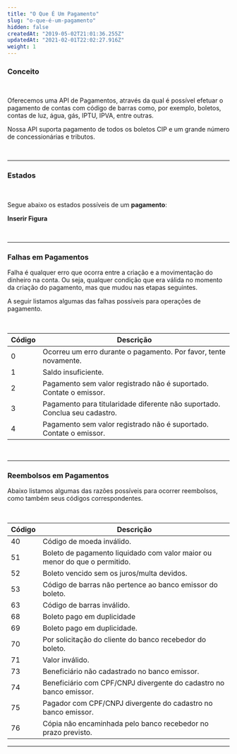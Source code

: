 ```yaml
---
title: "O Que É Um Pagamento"
slug: "o-que-é-um-pagamento"
hidden: false
createdAt: "2019-05-02T21:01:36.255Z"
updatedAt: "2021-02-01T22:02:27.916Z"
weight: 1
---
```


### Conceito

<br>

Oferecemos uma API de Pagamentos, através da qual é possível efetuar o pagamento de contas com código de barras como, por exemplo, boletos, contas de luz, água, gás, IPTU, IPVA, entre outras.

Nossa API suporta pagamento de todos os boletos CIP e um grande número de concessionárias e tributos.

<br>

---

### Estados

<br>

Segue abaixo os estados possíveis de um **pagamento**: 

**Inserir Figura**

<br>


---

### Falhas em Pagamentos

Falha é qualquer erro que ocorra entre a criação e a movimentação do dinheiro na conta. Ou seja, qualquer condição que era válida no momento da criação do pagamento, mas que mudou nas etapas seguintes.

A seguir listamos algumas das falhas possíveis para operações de pagamento.

<br>


| Código    |    Descrição                                                               |    
| --------- | -------------------------------------------------------------------------  |
| 0         | Ocorreu um erro durante o pagamento. Por favor, tente novamente.
| 1         | Saldo insuficiente.
| 2         | Pagamento sem valor registrado não é suportado. Contate o emissor.
| 3         | Pagamento para titularidade diferente não suportado. Conclua seu cadastro.
| 4         | Pagamento sem valor registrado não é suportado. Contate o emissor.


<br>

---

### Reembolsos em Pagamentos

Abaixo listamos algumas das razões possíveis para ocorrer reembolsos, como também seus códigos correspondentes.

<br>

| Código    |    Descrição                                                               |    
| --------- | -------------------------------------------------------------------------  |
| 40        | Código de moeda inválido.
| 51        | Boleto de pagamento liquidado com valor maior ou menor do que o permitido.
| 52        | Boleto vencido sem os juros/multa devidos.
| 53        | Código de barras não pertence ao banco emissor do boleto.
| 63        | Código de barras inválido.
| 68        | Boleto pago em duplicidade
| 69        | Boleto pago em duplicidade.
| 70        | Por solicitação do cliente do banco recebedor do boleto.
| 71        | Valor inválido.
| 73        | Beneficiário não cadastrado no banco emissor.
| 74        | Beneficiário com CPF/CNPJ divergente do cadastro no banco emissor.
| 75        | Pagador com CPF/CNPJ divergente do cadastro no banco emissor.
| 76        | Cópia não encaminhada pelo banco recebedor no prazo previsto.



---
